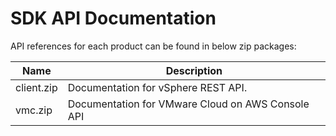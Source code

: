 # SDK API Documentation

API references for each product can be found in below zip packages:

Name                                | Description
------------------------------------| -------------
client.zip  	                      | Documentation for vSphere REST API.
vmc.zip                             | Documentation for VMware Cloud on AWS Console API
